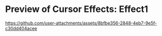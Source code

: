 # Preview of Cursor Effects: Effect1 
https://github.com/user-attachments/assets/8bfbe356-2848-4eb7-9e5f-c30dd404acee
